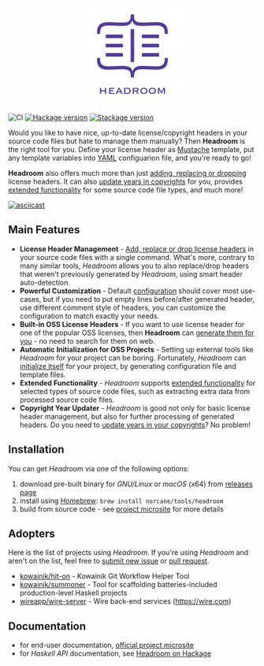 <p align="center"><img src ="https://github.com/vaclavsvejcar/headroom/blob/master/doc/assets/logo.png?raw=true" width="200" /></p>

![CI](https://github.com/vaclavsvejcar/headroom/workflows/CI/badge.svg)
[![Hackage version](http://img.shields.io/hackage/v/headroom.svg)](https://hackage.haskell.org/package/headroom)
[![Stackage version](https://www.stackage.org/package/headroom/badge/lts?label=Stackage)](https://www.stackage.org/package/headroom)

Would you like to have nice, up-to-date license/copyright headers in your source code files but hate to manage them manually? Then __Headroom__ is the right tool for you. Define your license header as [Mustache][web:mustache] template, put any template variables into [YAML][wiki:yaml] configuarion file, and you're ready to go!

__Headroom__ also offers much more than just [adding, replacing or dropping][doc:running-headroom] license headers. It can also [update years in copyrights][doc:post-processing] for you, provides [extended functionality][doc:extended-functionality] for some source code file types, and much more!

[![asciicast](https://asciinema.org/a/4Pfxdss0V4msFjjt2z6mgCZCp.svg)](https://asciinema.org/a/4Pfxdss0V4msFjjt2z6mgCZCp)

## Main Features
- __License Header Management__ - [Add, replace or drop license headers][doc:running-headroom] in your source code files with a single command. What's more, contrary to many similar tools, _Headroom_ allows you to also replace/drop headers that weren't previously generated by _Headroom_, using smart header auto-detection.
- __Powerful Customization__ - Default [configuration][doc:configuration] should cover most use-cases, but if you need to put empty lines before/after generated header, use different comment style of headers, you can customize the configuration to match exactly your needs.
- __Built-in OSS License Headers__ - If you want to use license header for one of the popular OSS licenses, then __Headroom__ can [generate them for you][doc:running-headroom#gen-command] - no need to search for them on web.
- __Automatic Initialization for OSS Projects__ - Setting up external tools like _Headroom_ for your project can be boring. Fortunately, _Headroom_ can [initialize itself][doc:running-headroom#init-command] for your project, by generating configuration file and template files.
- __Extended Functionality__ - _Headroom_ supports [extended functionality][doc:extended-functionality] for selected types of source code files, such as extracting extra data from processed source code files.
- __Copyright Year Updater__ - _Headroom_ is good not only for basic license header management, but also for further processing of generated headers. Do you need to [update years in your copyrights][doc:post-processing]? No problem!

## Installation
You can get _Headroom_ via one of the following options:
1. download pre-built binary for _GNU/Linux_ or _macOS_ (x64) from [releases page][meta:releases]
1. install using [Homebrew][web:homebrew]: `brew install norcane/tools/headroom`
1. build from source code - see [project microsite][web:headroom] for more details

## Adopters
Here is the list of projects using _Headroom_. If you're using _Headroom_ and aren't on the list, feel free to [submit new issue][meta:new-issue] or [pull request][meta:pulls].

- [kowainik/hit-on](https://github.com/kowainik/hit-on) - Kowainik Git Workflow Helper Tool
- [kowainik/summoner](https://github.com/kowainik/summoner) - Tool for scaffolding batteries-included production-level Haskell projects
- [wireapp/wire-server](https://github.com/wireapp/wire-server) - Wire back-end services (https://wire.com)

## Documentation
* for end-user documentation, [official project microsite][web:headroom]
* for _Haskell API_ documentation, see [Headroom on Hackage][hackage:headroom]

[i25]: https://github.com/vaclavsvejcar/headroom/issues/25
[hackage:headroom]: https://hackage.haskell.org/package/headroom
[meta:new-issue]: https://github.com/vaclavsvejcar/headroom/issues/new
[meta:pulls]: https://github.com/vaclavsvejcar/headroom/pulls
[meta:releases]: https://github.com/vaclavsvejcar/headroom/releases
[web:headroom]: https://doc.norcane.com/headroom/latest/
[web:homebrew]: https://brew.sh
[doc:configuration]: https://doc.norcane.com/headroom/latest/documentation/configuration/
[doc:extended-functionality]: https://doc.norcane.com/headroom/latest/documentation/extended-functionality/
[doc:post-processing]: https://doc.norcane.com/headroom/latest/documentation/post-processing/
[doc:running-headroom]: https://doc.norcane.com/headroom/latest/documentation/running-headroom/
[doc:running-headroom#gen-command]: https://doc.norcane.com/headroom/latest/documentation/running-headroom/#gen-command
[doc:running-headroom#init-command]: https://doc.norcane.com/headroom/latest/documentation/running-headroom/#init-command
[web:mustache]: https://mustache.github.io
[wiki:yaml]: https://en.wikipedia.org/wiki/YAML
